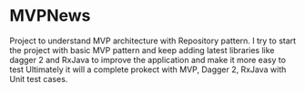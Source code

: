 # MVPNews
Project to understand MVP architecture with Repository pattern.
I try to start the project with basic MVP pattern and keep adding latest libraries like dagger 2 and RxJava 
to improve the application and make it more easy to test
Ultimately it will a complete prokect with MVP, Dagger 2, RxJava with Unit test cases.
